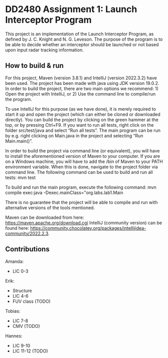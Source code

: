 # DD2480 Assignment 1: Launch Interceptor Program
This project is an implementation of the Launch Interceptor Program, as defined by J. C. Knight and N. G. Leveson. The purpose of the program is to be able to decide whether an interceptor should be launched or not based upon input radar tracking information. 

## How to build & run
For this project, Maven (version 3.8.1) and IntelliJ (version 2022.3.2) have been used. The project has been made with java using JDK version 19.0.2. In order to build the project, there are two main options we recommend: 1) Open the project with IntelliJ, or 2) Use the command line to compile/run the program. 

To use IntelliJ for this purpose (as we have done), it is merely required to start it up and open the project (which can either be cloned or downloaded directly). You can build the project by clicking on the green hammer at the top, or by pressing Ctrl+F9. If you want to run all tests, right click on the folder src/test/java and select “Run all tests”. The main program can be run by e.g. right clicking on Main.java in the project and selecting “Run Main.main()”.

In order to build the project via command line (or equivalent), you will have to install the aforementioned version of Maven to your computer. If you are on a Windows machine, you will have to add the /bin of Maven to your PATH environment variable. When this is done, navigate to the project folder via command line. The following command can be used to build and run all tests:
mvn test

To build and run the main program, execute the following command:
mvn compile exec:java -Dexec.mainClass="org.labs.lab1.Main

There is no guarantee that the project will be able to compile and run with alternative versions of the tools mentioned. 

Maven can be downloaded from here: https://maven.apache.org/download.cgi
IntelliJ (community version) can be found here: https://community.chocolatey.org/packages/intellijidea-community/2022.2.3.

## Contributions

Amanda: 
- LIC 0-3

Erik: 
- Structure 
- LIC 4-6
- FUV class (TODO)

Tobias: 
- LIC 7-8
- CMV (TODO)

Hannes: 
- LIC 9-10 
- LIC 11-12 (TODO)
